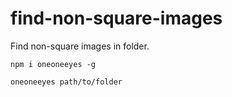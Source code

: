 # find-non-square-images

Find non-square images in folder.

`npm i oneoneeyes -g`

`oneoneeyes path/to/folder`
